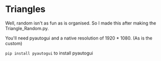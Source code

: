 # Triangles
Well, random isn't as fun as is organised. So I made this after making the Triangle_Random.py.

You'll need pyautogui and a native resolution of 1920 * 1080. (As is the custom)

`pip install pyautogui` to install pyautogui

